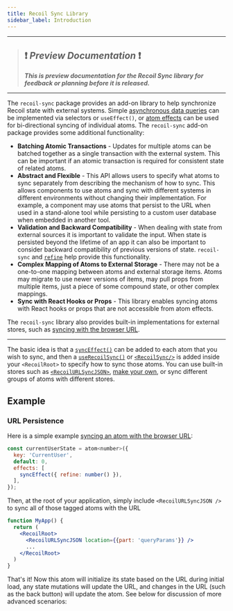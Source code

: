 ```yaml
---
title: Recoil Sync Library
sidebar_label: Introduction
---
```


---
> ## ❗️ _Preview Documentation_ ❗️
> ***This is preview documentation for the Recoil Sync library for feedback or planning before it is released.***<br/>
>

---

The `recoil-sync` package provides an add-on library to help synchronize Recoil state with external systems.  Simple [asynchronous data queries](/docs/guides/asynchronous-data-queries) can be implemented via selectors or `useEffect()`, or [atom effects](/docs/guides/atom-effects) can be used for bi-directional syncing of individual atoms.  The `recoil-sync` add-on package provides some additional functionality:

* **Batching Atomic Transactions** - Updates for multiple atoms can be batched together as a single transaction with the external system.  This can be important if an atomic transaction is required for consistent state of related atoms.
* **Abstract and Flexible** - This API allows users to specify what atoms to sync separately from describing the mechanism of how to sync.  This allows components to use atoms and sync with different systems in different environments without changing their implementation.  For example, a component may use atoms that persist to the URL when used in a stand-alone tool while persisting to a custom user database when embedded in another tool.
* **Validation and Backward Compatibility** - When dealing with state from external sources it is important to validate the input.  When state is persisted beyond the lifetime of an app it can also be important to consider backward compatibility of previous versions of state.  `recoil-sync` and [`refine`](/docs/refine/introduction) help provide this functionality.
* **Complex Mapping of Atoms to External Storage** - There may not be a one-to-one mapping between atoms and external storage items.  Atoms may migrate to use newer versions of items, may pull props from multiple items, just a piece of some compound state, or other complex mappings.
* **Sync with React Hooks or Props** - This library enables syncing atoms with React hooks or props that are not accessible from atom effects.

The `recoil-sync` library also provides built-in implementations for external stores, such as [syncing with the browser URL](/docs/recoil-sync/url-persistence).

---

The basic idea is that a [`syncEffect()`](/docs/recoil-sync/sync-effect) can be added to each atom that you wish to sync, and then a [`useRecoilSync()`](/docs/recoil-sync/api/useRecoilSync) or [`<RecoilSync/>`](/docs/recoil-sync/api/RecoilSync) is added inside your `<RecoilRoot>` to specify how to sync those atoms.  You can use built-in stores such as [`<RecoilURLSyncJSON>`](/docs/recoil-sync/url-persistence), [make your own](/docs/recoil-sync/implement-store), or sync different groups of atoms with different stores.

## Example

### URL Persistence

Here is a simple example [syncing an atom with the browser URL](/docs/recoil-sync/url-persistence):

```jsx
const currentUserState = atom<number>({
  key: 'CurrentUser',
  default: 0,
  effects: [
    syncEffect({ refine: number() }),
  ],
});
```

Then, at the root of your application, simply include `<RecoilURLSyncJSON />` to sync all of those tagged atoms with the URL

```jsx
function MyApp() {
  return (
    <RecoilRoot>
      <RecoilURLSyncJSON location={{part: 'queryParams'}} />
      ...
    </RecoilRoot>
  )
}
```

That's it!  Now this atom will initialize its state based on the URL during initial load, any state mutations will update the URL, and changes in the URL (such as the back button) will update the atom.  See below for discussion of more advanced scenarios:
